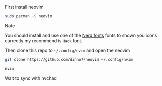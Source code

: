 First install neovim

```bash
sudo pacman -S neovim
```

>[!NOTE]
>You should install and use one of the [Nerd fonts](https://www.nerdfonts.com/font-downloads) fonts to shown you icons currectly
>my recommend is `Hack` font.

Then clone this repo to `~/.config/nvim` and open the neovim

```bash
git clone https://github.com/dinno7/neovim ~/.config/nvim
```

```bash
nvim
```

Wait to sync with nvchad
